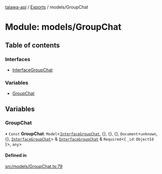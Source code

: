 [talawa-api](../README.md) / [Exports](../modules.md) / models/GroupChat

# Module: models/GroupChat

## Table of contents

### Interfaces

- [InterfaceGroupChat](../interfaces/models_GroupChat.InterfaceGroupChat.md)

### Variables

- [GroupChat](models_GroupChat.md#groupchat)

## Variables

### GroupChat

• `Const` **GroupChat**: `Model`\<[`InterfaceGroupChat`](../interfaces/models_GroupChat.InterfaceGroupChat.md), \{\}, \{\}, \{\}, `Document`\<`unknown`, \{\}, [`InterfaceGroupChat`](../interfaces/models_GroupChat.InterfaceGroupChat.md)\> & [`InterfaceGroupChat`](../interfaces/models_GroupChat.InterfaceGroupChat.md) & `Required`\<\{ `_id`: `ObjectId`  \}\>, `any`\>

#### Defined in

[src/models/GroupChat.ts:79](https://github.com/PalisadoesFoundation/talawa-api/blob/e5f7a9d/src/models/GroupChat.ts#L79)
